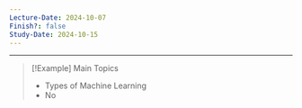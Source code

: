 ```yaml
---
Lecture-Date: 2024-10-07
Finish?: false
Study-Date: 2024-10-15
---
```

---
>[!Example] Main Topics
>- Types of Machine Learning 
>- No
>







